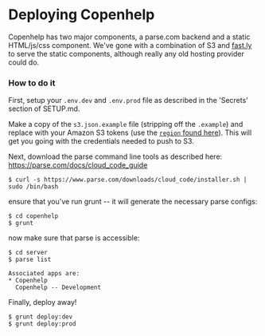 # Deploying Copenhelp

Copenhelp has two major components, a parse.com backend and a static HTML/js/css component.
We've gone with a combination of S3 and [fast.ly](http://www.fastly.com) to serve the static components,
although really any old hosting provider could do.


### How to do it

First, setup your `.env.dev` and `.env.prod` file as described in the 'Secrets' section of SETUP.md.

Make a copy of the `s3.json.example` file (stripping off the `.example`) and replace with your Amazon S3 tokens (use the [`region` found here](https://docs.aws.amazon.com/general/latest/gr/rande.html#s3_region)). This will get you going with the credentials needed to push to S3.

Next, download the parse command line tools as described here: https://parse.com/docs/cloud_code_guide

```
$ curl -s https://www.parse.com/downloads/cloud_code/installer.sh | sudo /bin/bash
```

ensure that you've run grunt -- it will generate the necessary parse configs:

```
$ cd copenhelp
$ grunt
```

now make sure that parse is accessible:

```
$ cd server
$ parse list

Associated apps are:
* Copenhelp
  Copenhelp -- Development

```

Finally, deploy away!

```
$ grunt deploy:dev
$ grunt deploy:prod
```
